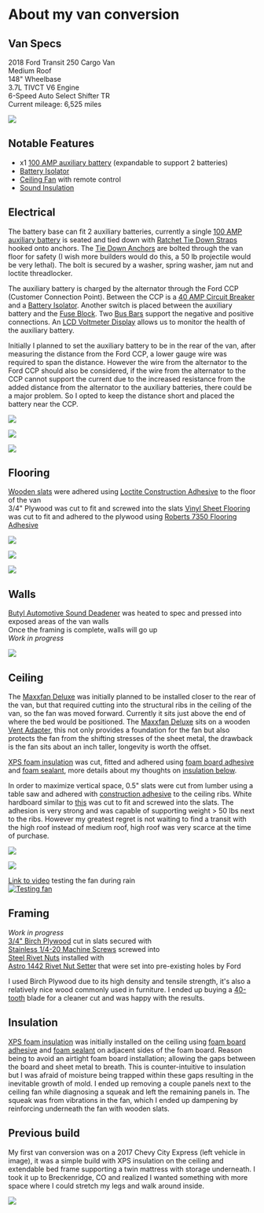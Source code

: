# About my van conversion

## Van Specs
2018 Ford Transit 250 Cargo Van  
Medium Roof  
148" Wheelbase  
3.7L TIVCT V6 Engine  
6-Speed Auto Select Shifter TR  
Current mileage: 6,525 miles  

![](./images/IMG_20190228_130607.jpg)

## Notable Features
- x1 [100 AMP auxiliary battery](https://amzn.to/2SBM3h0) (expandable to support 2 batteries)
- [Battery Isolator](https://amzn.to/3w7A7S1)
- [Ceiling Fan](https://amzn.to/3qB7eMV) with remote control
- [Sound Insulation](https://amzn.to/3jw4jDO)

## Electrical
The battery base can fit 2 auxiliary batteries, currently a single [100 AMP auxiliary battery](https://amzn.to/2SBM3h0) is seated and tied down with [Ratchet Tie Down Straps](https://amzn.to/3653kCw) hooked onto anchors. The [Tie Down Anchors](https://amzn.to/3qB4mzF) are bolted through the van floor for safety (I wish more builders would do this, a 50 lb projectile would be very lethal). The bolt is secured by a washer, spring washer, jam nut and loctite threadlocker. 

The auxiliary battery is charged by the alternator through the Ford CCP (Customer Connection Point). Between the CCP is a [40 AMP Circuit Breaker](https://amzn.to/3yoxIUH) and a [Battery Isolator](https://amzn.to/3w7A7S1). Another switch is placed between the auxiliary battery and the [Fuse Block](https://amzn.to/2TftkbF). Two [Bus Bars](https://amzn.to/3AeXf4i) support the negative and positive connections. An [LCD Voltmeter Display](https://amzn.to/3hnIqnl) allows us to monitor the health of the auxiliary battery.

Initially I planned to set the auxiliary battery to be in the rear of the van, after measuring the distance from the Ford CCP, a lower gauge wire was required to span the distance. However the wire from the alternator to the Ford CCP should also be considered, if the wire from the alternator to the CCP cannot support the current due to the increased resistance from the added distance from the alternator to the auxiliary batteries, there could be a major problem. So I opted to keep the distance short and placed the battery near the CCP.

![](./images/PXL_20210524_225211422.jpg)

![](./images/van-electrical-diagram.jpg)

![](./images/PXL_20210630_235643622_2.jpg)

## Flooring
[Wooden slats](https://www.homedepot.com/p/1-in-x-4-in-x-3-25-ft-Spruce-Pine-Fir-Common-Board-Bed-Slat-Actual-Dimensions-0-75-in-x-3-5-in-x-39-in-KDCBCC1439HFT/206883043) were adhered using [Loctite Construction Adhesive](https://amzn.to/3wcM9JM) to the floor of the van  
3/4" Plywood was cut to fit and screwed into the slats
[Vinyl Sheet Flooring](https://www.homedepot.com/p/TrafficMASTER-Scorched-Walnut-Grey-Wood-Residential-Vinyl-Sheet-Flooring-12ft-Wide-x-Cut-to-Length-C9450407C895P14/300866848) was cut to fit and adhered to the plywood using [Roberts 7350 Flooring Adhesive](https://amzn.to/365Vg4h)

![](./images/IMG_20181219_131010.jpg)

![](./images/IMG_20181219_153756.jpg)

![](./images/IMG_20190907_172832.jpg)

## Walls
[Butyl Automotive Sound Deadener](https://amzn.to/3jw4jDO) was heated to spec and pressed into exposed areas of the van walls  
Once the framing is complete, walls will go up  
_Work in progress_  

![](./images/IMG_20181230_142407.jpg)

## Ceiling
The [Maxxfan Deluxe](https://amzn.to/3qB7eMV) was initially planned to be installed closer to the rear of the van, but that required cutting into the structural ribs in the ceiling of the van, so the fan was moved forward. Currently it sits just above the end of where the bed would be positioned. The [Maxxfan Deluxe](https://amzn.to/3qB7eMV) sits on a wooden [Vent Adapter](https://www.ebay.com/itm/132298128172), this not only provides a foundation for the fan but also protects the fan from the shifting stresses of the sheet metal, the drawback is the fan sits about an inch taller, longevity is worth the offset.  

[XPS foam insulation](https://www.homedepot.com/p/Owens-Corning-FOAMULAR-150-1-in-x-4-ft-x-8-ft-R-5-Scored-Square-Edge-Rigid-Foam-Board-Insulation-Sheathing-20WE/207179253) was cut, fitted and adhered using [foam board adhesive](https://www.homedepot.com/p/Loctite-PL-300-10-fl-oz-Foamboard-Adhesive-1421941/202020476) and [foam sealant](https://www.homedepot.com/p/GREAT-STUFF-16-oz-Gaps-and-Cracks-Insulating-Foam-Sealant-with-Quick-Stop-Straw-99053937/206977048), more details about my thoughts on [insulation below](#insulation).  

In order to maximize vertical space, 0.5" slats were cut from lumber using a table saw and adhered with [construction adhesive](https://amzn.to/3wcM9JM) to the ceiling ribs. White hardboard similar to [this](https://www.homedepot.com/p/EUCATILE-32-sq-ft-96-in-x-48-in-Hardboard-Thrifty-White-Tile-Board-346428/308731683) was cut to fit and screwed into the slats. The adhesion is very strong and was capable of supporting weight > 50 lbs next to the ribs. However my greatest regret is not waiting to find a transit with the high roof instead of medium roof, high roof was very scarce at the time of purchase. 

![](./images/IMG_20190714_120600.jpg)

![](./images/IMG_20190810_182811.jpg)

[Link to video](https://youtu.be/DCxn2t7xEZo) testing the fan during rain  
[![Testing fan](http://i3.ytimg.com/vi/DCxn2t7xEZo/hqdefault.jpg)](https://youtu.be/DCxn2t7xEZo)

## Framing
_Work in progress_  
[3/4" Birch Plywood](https://www.homedepot.com/p/Columbia-Forest-Products-3-4-in-x-4-ft-x-8-ft-PureBond-Birch-Plywood-165921/100077837) cut in slats secured with  
[Stainless 1/4-20 Machine Screws](https://amzn.to/3h3vjZA) screwed into  
[Steel Rivet Nuts](https://amzn.to/3hlWk9A) installed with  
[Astro 1442 Rivet Nut Setter](https://amzn.to/3w7jJ3X) that were set into pre-existing holes by Ford  

I used Birch Plywood due to its high density and tensile strength, it's also a relatively nice wood commonly used in furniture. I ended up buying a [40-tooth](https://amzn.to/3hnm6u3) blade for a cleaner cut and was happy with the results.

## Insulation
[XPS foam insulation](https://www.homedepot.com/p/Owens-Corning-FOAMULAR-150-1-in-x-4-ft-x-8-ft-R-5-Scored-Square-Edge-Rigid-Foam-Board-Insulation-Sheathing-20WE/207179253) was initially installed on the ceiling using [foam board adhesive](https://www.homedepot.com/p/Loctite-PL-300-10-fl-oz-Foamboard-Adhesive-1421941/202020476) and [foam sealant](https://www.homedepot.com/p/GREAT-STUFF-16-oz-Gaps-and-Cracks-Insulating-Foam-Sealant-with-Quick-Stop-Straw-99053937/206977048) on adjacent sides of the foam board. Reason being to avoid an airtight foam board installation; allowing the gaps between the board and sheet metal to breath. This is counter-intuitive to insulation but I was afraid of moisture being trapped within these gaps resulting in the inevitable growth of mold. I ended up removing a couple panels next to the ceiling fan while diagnosing a squeak and left the remaining panels in. The squeak was from vibrations in the fan, which I ended up dampening by reinforcing underneath the fan with wooden slats.

## Previous build
My first van conversion was on a 2017 Chevy City Express (left vehicle in image), it was a simple build with XPS insulation on the ceiling and extendable bed frame supporting a twin mattress with storage underneath. I took it up to Breckenridge, CO and realized I wanted something with more space where I could stretch my legs and walk around inside.

![](./images/IMG_20181202_124204.jpg)
